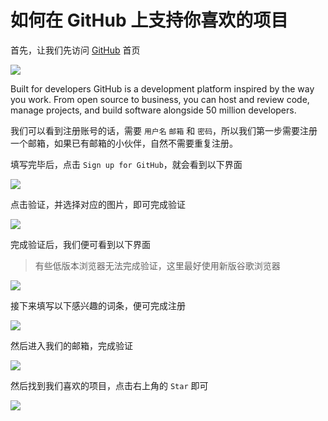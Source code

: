 # 如何在 GitHub 上支持你喜欢的项目

首先，让我们先访问 [GitHub](https://github.com) 首页

![](https://user-images.githubusercontent.com/16648551/95150104-0ee2fb00-07ba-11eb-9c3d-b01565a92134.png)

Built for developers
GitHub is a development platform inspired by the way you work. From open source to business, you can host and review code, manage projects, and build software alongside 50 million developers.

我们可以看到注册账号的话，需要 `用户名` `邮箱` 和 `密码`，所以我们第一步需要注册一个邮箱，如果已有邮箱的小伙伴，自然不需要重复注册。

填写完毕后，点击 `Sign up for GitHub`，就会看到以下界面

![](https://user-images.githubusercontent.com/16648551/95150725-764d7a80-07bb-11eb-8fb8-c123418d639d.png)

点击验证，并选择对应的图片，即可完成验证

![](https://user-images.githubusercontent.com/16648551/95150794-9f6e0b00-07bb-11eb-8f63-ef0c9264b800.png)

完成验证后，我们便可看到以下界面

> 有些低版本浏览器无法完成验证，这里最好使用新版谷歌浏览器

![](https://user-images.githubusercontent.com/16648551/95151222-b5c89680-07bc-11eb-8ce1-2c858bacbe7c.png)

接下来填写以下感兴趣的词条，便可完成注册

![](https://user-images.githubusercontent.com/16648551/95151364-13f57980-07bd-11eb-8205-7e5eb8538e34.png)

然后进入我们的邮箱，完成验证

![](https://user-images.githubusercontent.com/16648551/95151458-4a32f900-07bd-11eb-8b01-1200050d83c3.png)

然后找到我们喜欢的项目，点击右上角的 `Star` 即可

![](https://user-images.githubusercontent.com/16648551/95151533-777fa700-07bd-11eb-8292-a1ca421fb7f5.png)

